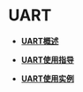 # UART<a name="ZH-CN_TOPIC_0000001157319397"></a>

-   **[UART概述](UART概述.md)**  

-   **[UART使用指导](UART使用指导.md)**  

-   **[UART使用实例](UART使用实例.md)**  


